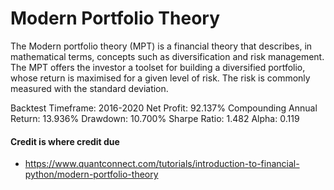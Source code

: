 # Modern Portfolio Theory

The Modern portfolio theory (MPT) is a financial theory that describes, in mathematical terms, concepts such as diversification and risk management. The MPT offers the investor a toolset for building a diversified portfolio, whose return is maximised for a given level of risk. The risk is commonly measured with the standard deviation.

Backtest Timeframe: 2016-2020
Net Profit: 92.137%
Compounding Annual Return: 13.936%
Drawdown: 10.700%
Sharpe Ratio: 1.482
Alpha: 0.119

#### Credit is where credit due
- https://www.quantconnect.com/tutorials/introduction-to-financial-python/modern-portfolio-theory
